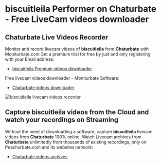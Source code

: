 # biscuitleila Performer on Chaturbate - Free LiveCam videos downloader

## Chaturbate Live Videos Recorder

Monitor and record livecam videos of **biscuitleila** from **Chaturbate** with Moniturbate.com
Get a premium trial for free by just and only registering with your Email address:
* [biscuitleila Premium videos downloader](https://moniturbate.com/request-demo-licence-key.html)

Free livecam videos downloader - Moniturbate Software:
* [Chaturbate videos downloader](https://moniturbate.com/moniturbate-download-software.html)

![biscuitleila livecam videos recorder](https://peachurnet.com/templates/moniturbate-software.png)


## Capture biscuitleila videos from the Cloud and watch your recordings on Streaming

Without the need of downloading a software, capture **biscuitleila** livecam videos from **Chaturbate** 100% online.
Watch Livecam archives from **Chaturbate** unlimitedly from thousands of existing recordings, only on Peachurbate.com and its websites network:
* [Chaturbate videos archives](https://peachurnet.com/)